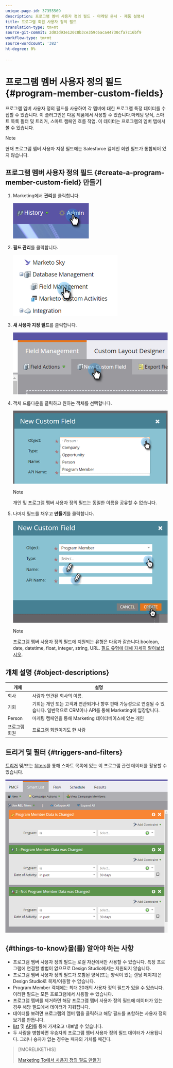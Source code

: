 ```yaml
---
unique-page-id: 37355569
description: 프로그램 멤버 사용자 정의 필드 - 마케팅 문서 - 제품 설명서
title: 프로그램 회원 사용자 정의 필드
translation-type: tm+mt
source-git-commit: 2d03d93e120c8b3ce359c6aca44730cfa7c16bf9
workflow-type: tm+mt
source-wordcount: '382'
ht-degree: 0%

---
```



# 프로그램 멤버 사용자 정의 필드 {#program-member-custom-fields}

프로그램 멤버 사용자 정의 필드를 사용하여 각 멤버에 대한 프로그램 특정 데이터를 수집할 수 있습니다. 이 플러그인은 다음 제품에서 사용할 수 있습니다.마케팅 양식, 스마트 목록 필터 및 트리거, 스마트 캠페인 흐름 작업. 이 데이터는 프로그램의 멤버 탭에서 볼 수 있습니다.

>[!NOTE]
>
>현재 프로그램 멤버 사용자 지정 필드에는 Salesforce 캠페인 회원 필드가 통합되어 있지 않습니다.

## 프로그램 멤버 사용자 정의 필드 {#create-a-program-member-custom-field} 만들기

1. Marketing에서 **관리**&#x200B;를 클릭합니다.

   ![](assets/one.png)

1. **필드 관리**&#x200B;를 클릭합니다.

   ![](assets/two.png)

1. **새 사용자 지정 필드**&#x200B;를 클릭합니다.

   ![](assets/three.png)

1. 객체 드롭다운을 클릭하고 원하는 객체를 선택합니다.

   ![](assets/four.png)

   >[!NOTE]
   >
   >개인 및 프로그램 멤버 사용자 정의 필드는 동일한 이름을 공유할 수 없습니다.

1. 나머지 필드를 채우고 **만들기**&#x200B;를 클릭합니다.

   ![](assets/five.png)

   >[!NOTE]
   >
   >프로그램 멤버 사용자 정의 필드에 지원되는 유형은 다음과 같습니다.boolean, date, datetime, float, integer, string, URL. [필드 유형에 대해 자세히 알아보십시오](/help/marketo/product-docs/administration/field-management/custom-field-type-glossary.md).

## 개체 설명 {#object-descriptions}

| 개체 | 설명 |
|---|---|
| 회사 | 사람과 연관된 회사의 이름. |
| 기회 | 기회는 개인 또는 고객과 연관되거나 향후 판매 가능성으로 연결될 수 있습니다. 일반적으로 CRM이나 API를 통해 Marketing에 입장합니다. |
| Person | 마케팅 캠페인을 통해 Marketing 데이터베이스에 있는 개인 |
| 프로그램 회원 | 프로그램 회원이기도 한 사람 |

## 트리거 및 필터 {#triggers-and-filters}

[트리거](/help/marketo/product-docs/core-marketo-concepts/smart-campaigns/creating-a-smart-campaign/define-smart-list-for-smart-campaign-trigger.md) 및/또는 [filters](/help/marketo/product-docs/core-marketo-concepts/smart-lists-and-static-lists/creating-a-smart-list/find-and-add-filters-to-a-smart-list.md)를 통해 스마트 목록에 있는 이 프로그램 관련 데이터를 활용할 수 있습니다.

![](assets/six.png)

## {#things-to-know}을(를) 알아야 하는 사항

* 프로그램 멤버 사용자 정의 필드는 로컬 자산에서만 사용할 수 있습니다. 특정 프로그램에 연결할 방법이 없으므로 Design Studio에서는 지원되지 않습니다.
* 프로그램 멤버 사용자 정의 필드가 포함된 양식(또는 양식이 있는 랜딩 페이지)은 Design Studio로 복제/이동할 수 없습니다.
* Program Member 객체에는 최대 20개의 사용자 정의 필드가 있을 수 있습니다. 이러한 필드는 모든 프로그램에서 사용할 수 있습니다.
* 프로그램 멤버를 제거하면 해당 프로그램 멤버 사용자 정의 필드에 데이터가 있는 경우 해당 필드에서 데이터가 지워집니다.
* 데이터를 보려면 프로그램의 멤버 탭을 클릭하고 해당 필드를 포함하는 사용자 정의 보기를 만듭니다.
* [list](/help/marketo/getting-started/quick-wins/import-a-list-of-people.md) 및 [API](https://developers.marketo.com/)를 통해 가져오고 내보낼 수 있습니다.
* 두 사람을 병합하면 우승자의 프로그램 멤버 사용자 정의 필드 데이터가 사용됩니다. 그러나 승자가 없는 경우는 패자의 가치를 매긴다.

>[!MORELIKETHIS]
>
>[Marketing To에서 사용자 정의 필드 만들기](/help/marketo/product-docs/administration/field-management/create-a-custom-field-in-marketo.md)
